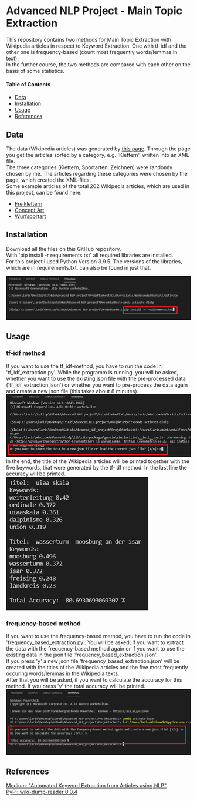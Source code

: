 # Advanced NLP Project - Main Topic Extraction
This repository contains two methods for Main Topic Extraction with Wikipedia articles in respect to Keyword Extraction. One with tf-idf and the other one is frequency-based (count most frequently words/lemmas in text).  
In the further course, the two methods are compared with each other on the basis of some statistics.

#### Table of Contents
- [Data](#data)
- [Installation](#installation)
- [Usage](#usage)
- [References](#references)


## Data
The data (Wikipedia articles) was generated by [this page](https://de.wikipedia.org/wiki/Spezial:Exportieren). 
Through the page you get the articles sorted by a category, e.g. 'Klettern', written into an XML file.  
The three categories (Klettern, Sportarten, Zeichnen) were randomly chosen by me. The articles regarding these categories were chosen by the page, which created the XML-files.  
Some example articles of the total 202 Wikipedia articles, which are used in this project, can be found here:  
- [Freiklettern](https://de.wikipedia.org/wiki/Freiklettern)  
- [Concept Art](https://de.wikipedia.org/wiki/Concept_Art)
- [Wurfsportart](https://de.wikipedia.org/wiki/Wurfsportart)


## Installation 
Download all the files on this GitHub repository.  
With 'pip install -r requirements.txt' all required libraries are installed.  
For this project I used Python Version 3.9.5. The versions of the libraries, which are in requirements.txt, can also be found in just that. 

![Step1](/Projektarbeit/images/step1.PNG)


## Usage
### tf-idf method
If you want to use the tf_idf-method, you have to run the code in 'tf_idf_extraction.py'. While the programm is running, you will be asked, whether you want to use the existing json file with the pre-processed data ('tf_idf_extraction.json') or whether you want to pre-process the data again and create a new json file (this takes about 8 minutes).  
![Step2](/Projektarbeit/images/step2.PNG)  
In the end, the title of the Wikipedia articles will be printed together with the five keywords, that were generated by the tf-idf method. In the last line the accuracy will be printed.  
![Step3](/Projektarbeit/images/step3.PNG)  
  
  
### frequency-based method
If you want to use the frequency-based method, you have to run the code in 'frequency_based_extraction.py'. You will be asked, if you want to extract the data with the frequency-based method again or if you want to use the existing data in the json file 'frequency_based_extraction.json'.  
If you press 'y' a new json file 'frequency_based_extraction.json' will be created with the titles of the Wikipedia articles and the five most frequently occuring words/lemmas in the Wikipedia texts.   
After that you will be asked, if you want to calculate the accuracy for this method. If you press 'y' the total accuracy will be printed.
![Step4](/Projektarbeit/images/step4.PNG)


## References
[Medium: "Automated Keyword Extraction from Articles using NLP"](https://medium.com/analytics-vidhya/automated-keyword-extraction-from-articles-using-nlp-bfd864f41b34)  
[PyPi: wiki-dump-reader 0.0.4](https://pypi.org/project/wiki-dump-reader/)